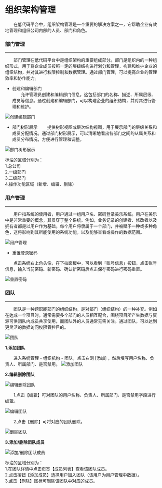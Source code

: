 # 组织架构管理
&emsp;&emsp;在低代码平台中，组织架构管理是一个重要的解决方案之一，它帮助企业有效地管理和组织公司内部的人员、部门和角色。

### 部门管理
---------------
&emsp;&emsp;部门管理在低代码平台中是组织架构的重要组成部分。部门是组织内的一种组织形式，用于将企业成员按照一定的层级结构进行划分和管理，构建和维护企业的组织结构，并对其进行权限控制和数据管理。通过部门管理，可以提高企业的管理效率和协作能力。

* 创建和编辑部门  
&emsp;&emsp;允许管理员创建和编辑部门信息。这包括部门的名称、描述、所属层级、成员等信息。通过创建和编辑部门，可以构建企业的组织结构，并对其进行管理和维护。

![创建编辑部门](https://mldocs.ks3-cn-beijing.ksyuncs.com/%E7%BB%84%E7%BB%87%E6%9E%B6%E6%9E%84/%E6%96%B0%E5%BB%BA%E9%83%A8%E9%97%A8.png)

* 部门树形展示
&emsp;&emsp;提供树形视图或层次结构视图，用于展示部门的层级关系和成员分配情况。通过部门树形展示，可以清晰地看出各部门之间的从属关系和成员分布情况，方便进行管理和调整。

![部门树形展示](https://mldocs.ks3-cn-beijing.ksyuncs.com/%E7%BB%84%E7%BB%87%E6%9E%B6%E6%9E%84/%E9%83%A8%E9%97%A8%E6%A0%91%E7%8A%B6%E5%9B%BE.png)

标注的区域分别为：  
1.总公司  
2.一级部门  
3.二级部门  
4.操作功能区域（新增、编辑、删除）

### 用户管理
---------------
&emsp;&emsp;用户指系统的使用者，用户通过一组用户名、密码登录美乐系统。用户在美乐中是非常重要的概念，其贯穿于整个系统。例如，业务记录的创建者、修改者以及拥有者都是以用户作为基础。每个用户将隶属于一个部门，并被赋予一种或多种角色，这将影响到其所能使用的系统功能，以及能够查看或操作的数据范围。

![用户管理](https://mldocs.ks3-cn-beijing.ksyuncs.com/%E7%BB%84%E7%BB%87%E6%9E%B6%E6%9E%84/%E7%94%A8%E6%88%B7%E7%AE%A1%E7%90%86.png)

* 重置登录密码  

&emsp;&emsp;点击系统右上角头像，在下拉面板中，可以看到「账号信息」按钮，点击账号信息，输入当前密码、新密码、确认新密码后点击保存密码进行密码重置。

![重置密码](https://mldocs.ks3-cn-beijing.ksyuncs.com/%E7%BB%84%E7%BB%87%E6%9E%B6%E6%9E%84/%E9%87%8D%E7%BD%AE%E5%AF%86%E7%A0%81.png)

### 团队
---------------
&emsp;&emsp;团队是一种跨职能部门的组织结构，是对部门（组织结构）的一种补充。例如在达成一个项目时，通常需要多个部门的人员相互配合，围绕项目所产生数据与资源可供团队内成员共享使用，而团队外的人员通常无需关注。通过团队，可以达到更灵活的数据访问权限管控目的。

![团队](https://mldocs.ks3-cn-beijing.ksyuncs.com/%E7%BB%84%E7%BB%87%E6%9E%B6%E6%9E%84/%E5%9B%A2%E9%98%9F%E7%AE%A1%E7%90%86.png)

**1.添加团队**

&emsp;&emsp;进入系统管理 - 组织机构 - 团队，点击右测 [添加] ，然后填写用户名称、负责人、所属部门、是否禁用。
![添加团队](https://mldocs.ks3-cn-beijing.ksyuncs.com/%E7%BB%84%E7%BB%87%E6%9E%B6%E6%9E%84/%E6%B7%BB%E5%8A%A0%E5%9B%A2%E9%98%9F.png)

**2.编辑删除团队**  

![编辑删除团队](https://mldocs.ks3-cn-beijing.ksyuncs.com/%E7%BB%84%E7%BB%87%E6%9E%B6%E6%9E%84/%E7%BC%96%E8%BE%91%E5%88%A0%E9%99%A4%E5%9B%A2%E9%98%9F.png)

&emsp;&emsp;1.点击【编辑】可对团队的用户名称、负责人、所属部门、是否禁用字段进行编辑。

![编辑团队](https://mldocs.ks3-cn-beijing.ksyuncs.com/%E7%BB%84%E7%BB%87%E6%9E%B6%E6%9E%84/%E7%BC%96%E8%BE%91%E5%9B%A2%E9%98%9F.png)

&emsp;&emsp;2.点击【删除】可将对应的团队删除。

![删除团队](https://mldocs.ks3-cn-beijing.ksyuncs.com/%E7%BB%84%E7%BB%87%E6%9E%B6%E6%9E%84/%E5%88%A0%E9%99%A4%E5%9B%A2%E9%98%9F.png)

**3.添加/删除团队成员**

![添加/删除团队成员](https://mldocs.ks3-cn-beijing.ksyuncs.com/%E7%BB%84%E7%BB%87%E6%9E%B6%E6%9E%84/%E6%B7%BB%E5%8A%A0%E5%88%A0%E9%99%A4%E5%9B%A2%E9%98%9F%E6%88%90%E5%91%98.png)

标注的区域分别为：  
1.在团队详情中点击页签【成员列表】查看该团队成员。  
2.点击按钮【添加成员】选择用户加入团队（该用户为用户管理中数据）。  
3.点击【删除】图标可删除该团队中对应的成员。

